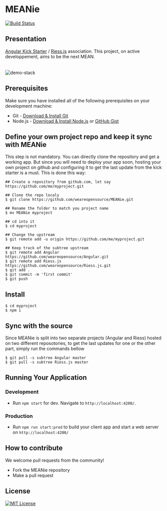 # MEANie
[![Build Status](https://travis-ci.org/weareopensource/meanjs-2.svg?branch=master)](https://travis-ci.org/weareopensource/meanjs-2)

## Presentation 
[Angular Kick Starter](https://github.com/weareopensource/Angular) / [Riess.js](https://github.com/weareopensource/Riess.js) association. This project, on active developpement, aims to be the next MEAN.
<br><br><br>
![demo-stack](https://raw.githubusercontent.com/weareopensource/Angular/assets/screenshot.png)

## Prerequisites
Make sure you have installed all of the following prerequisites on your development machine:
* Git - [Download & Install Git](https://git-scm.com/downloads)
* Node.js - [Download & Install Node.js](https://nodejs.org/en/download/) or [GitHub Gist](https://gist.github.com/isaacs/579814)

## Define your own project repo and keep it sync with MEANie
This step is not mandatory. You can directly clone the repository and get a working app. But since you will need to deploy your app soon, hosting your own project on github and configuring it to get the last update from the kick starter is a must. This is done this way:
```
## Create a repository from github.com, let say https://github.com/me/myproject.git

## Clone the repo localy
$ git clone https://github.com/weareopensource/MEANie.git

## Rename the folder to match you project name
$ mv MEANie myproject

## cd into it
$ cd myproject

## Change the upstream
$ git remote add -u origin https://github.com/me/myproject.git

## Keep track of the subtree upstream
$ git remote add Angular https://github.com/weareopensource/Angular.git
$ git remote add Riess.js https://github.com/weareopensource/Riess.js.git
$ git add .
$ git commit -m 'first commit'
$ git push
```

## Install
```
$ cd myproject
$ npm i
```

## Sync with the source
Since MEANie is split into two separate projects (Angular and Riess) hosted on two different reposotories, to get the last updates for one or the other part, simply run the commands bellow
```
$ git pull -s subtree Angular master
$ git pull -s subtree Riess.js master
```

## Running Your Application
   ### Development
   * Run `npm start` for dev. Navigate to `http://localhost:4200/`.
   ### Production
   * Run `npm run start:prod` to build your client app and start a web server on `http://localhost:4200/`
## How to contribute
We welcome pull requests from the community!
  * Fork the MEANie repository
  * Make a pull request

## License
[![MIT License](https://img.shields.io/badge/license-MIT-blue.svg?style=flat)](/LICENSE.md)
